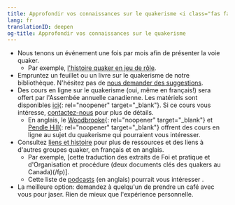 ```yaml
---
title: Approfondir vos connaissances sur le quakerisme <i class="fas fa-arrow-circle-right fa-fw color-1-dark-text"></i>
lang: fr
translationID: deepen
og-title: Approfondir vos connaissances sur le quakerisme
---
```

* Nous tenons un événement une fois par mois afin de présenter la voie quaker.
  * Par exemple, [l'histoire quaker en jeu de rôle](/2020/01/14/histoire-quaker).
* Empruntez un feuillet ou un livre sur le quakerisme de notre bibliothèque. N'hésitez pas de [nous demander des suggestions](/contact-fr).
* Des cours en ligne sur le quakerisme (oui, même en français!) sera offert par l'Assembée annuelle canadienne. Les matériels sont disponibles [ici](https://quaker.ca/publication/introduction-aux-quakers-et-a-leur-culte-non-programme/){: rel="noopener" target="_blank"}. Si ce cours vous intéresse, [contactez-nous](/contact-fr) pour plus de détails.
  * En anglais, le [Woodbrooke](https://moodle.woodbrooke.org.uk/?){: rel="noopener" target="_blank"} et [Pendle Hill](https://pendlehill.org/learn/workshops-courses-events/){: rel="noopener" target="_blank"} offrent des cours en ligne au sujet du quakerisme qui pourraient vous intéresser.
* Consultez [liens et histoire](/liens_histoire) pour plus de ressources et des liens à d'autres groupes quaker, en français et en anglais.
  * Par exemple, [cette traduction des extraits de Foi et pratique et d'Organisation et procédure (deux documents clés des quakers au Canada)(/fp)].
  * Cette liste de [podcasts](/nouveau/podcasts-fr) (en anglais) pourrait vous intéresser .
* La meilleure option: demandez à quelqu'un de prendre un café avec vous pour jaser. Rien de mieux que l'expérience personnelle.

